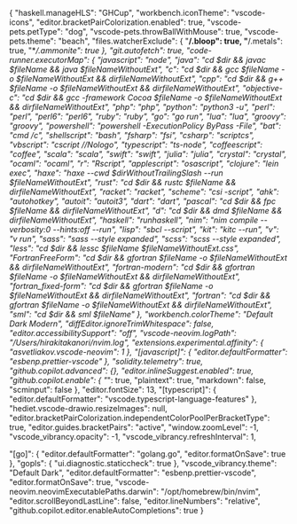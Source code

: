 {
"haskell.manageHLS": "GHCup",
"workbench.iconTheme": "vscode-icons",
"editor.bracketPairColorization.enabled": true,
"vscode-pets.petType": "dog",
"vscode-pets.throwBallWithMouse": true,
"vscode-pets.theme": "beach",
"files.watcherExclude": {
"**/.bloop": true,
"**/.metals": true,
"\*_/.ammonite": true
},
"git.autofetch": true,
"code-runner.executorMap": {
"javascript": "node",
"java": "cd $dir && javac $fileName && java $fileNameWithoutExt",
    "c": "cd $dir && gcc $fileName -o $fileNameWithoutExt && $dir$fileNameWithoutExt",
"cpp": "cd $dir && g++ $fileName -o $fileNameWithoutExt && $dir$fileNameWithoutExt",
"objective-c": "cd $dir && gcc -framework Cocoa $fileName -o $fileNameWithoutExt && $dir$fileNameWithoutExt",
"php": "php",
"python": "python3 -u",
"perl": "perl",
"perl6": "perl6",
"ruby": "ruby",
"go": "go run",
"lua": "lua",
"groovy": "groovy",
"powershell": "powershell -ExecutionPolicy ByPass -File",
"bat": "cmd /c",
"shellscript": "bash",
"fsharp": "fsi",
"csharp": "scriptcs",
"vbscript": "cscript //Nologo",
"typescript": "ts-node",
"coffeescript": "coffee",
"scala": "scala",
"swift": "swift",
"julia": "julia",
"crystal": "crystal",
"ocaml": "ocaml",
"r": "Rscript",
"applescript": "osascript",
"clojure": "lein exec",
"haxe": "haxe --cwd $dirWithoutTrailingSlash --run $fileNameWithoutExt",
    "rust": "cd $dir && rustc $fileName && $dir$fileNameWithoutExt",
"racket": "racket",
"scheme": "csi -script",
"ahk": "autohotkey",
"autoit": "autoit3",
"dart": "dart",
"pascal": "cd $dir && fpc $fileName && $dir$fileNameWithoutExt",
"d": "cd $dir && dmd $fileName && $dir$fileNameWithoutExt",
"haskell": "runhaskell",
"nim": "nim compile --verbosity:0 --hints:off --run",
"lisp": "sbcl --script",
"kit": "kitc --run",
"v": "v run",
"sass": "sass --style expanded",
"scss": "scss --style expanded",
"less": "cd $dir && lessc $fileName $fileNameWithoutExt.css",
    "FortranFreeForm": "cd $dir && gfortran $fileName -o $fileNameWithoutExt && $dir$fileNameWithoutExt",
"fortran-modern": "cd $dir && gfortran $fileName -o $fileNameWithoutExt && $dir$fileNameWithoutExt",
"fortran_fixed-form": "cd $dir && gfortran $fileName -o $fileNameWithoutExt && $dir$fileNameWithoutExt",
"fortran": "cd $dir && gfortran $fileName -o $fileNameWithoutExt && $dir$fileNameWithoutExt",
"sml": "cd $dir && sml $fileName"
},
"workbench.colorTheme": "Default Dark Modern",
"diffEditor.ignoreTrimWhitespace": false,
"editor.accessibilitySupport": "off",
"vscode-neovim.logPath": "/Users/hirakitakanori/nvim.log",
"extensions.experimental.affinity": {
"asvetliakov.vscode-neovim": 1
},
"[javascript]": {
"editor.defaultFormatter": "esbenp.prettier-vscode"
},
"solidity.telemetry": true,
"github.copilot.advanced": {},
"editor.inlineSuggest.enabled": true,
"github.copilot.enable": {
"_": true,
"plaintext": true,
"markdown": false,
"scminput": false
},
"editor.fontSize": 13,
"[typescript]": {
"editor.defaultFormatter": "vscode.typescript-language-features"
},
"hediet.vscode-drawio.resizeImages": null,
"editor.bracketPairColorization.independentColorPoolPerBracketType": true,
"editor.guides.bracketPairs": "active",
"window.zoomLevel": -1,
"vscode_vibrancy.opacity": -1,
"vscode_vibrancy.refreshInterval": 1,

"[go]": {
"editor.defaultFormatter": "golang.go",
"editor.formatOnSave": true
},
"gopls": {
"ui.diagnostic.staticcheck": true
},
"vscode_vibrancy.theme": "Default Dark",
"editor.defaultFormatter": "esbenp.prettier-vscode",
"editor.formatOnSave": true,
"vscode-neovim.neovimExecutablePaths.darwin": "/opt/homebrew/bin/nvim",
"editor.scrollBeyondLastLine": false,
"editor.lineNumbers": "relative",
"github.copilot.editor.enableAutoCompletions": true
}
